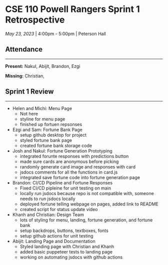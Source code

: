# CSE 110 Powell Rangers Sprint 1 Retrospective
*May 23, 2023* | 4:00pm - 5:00pm | Peterson Hall

## Attendance
___
**Present:** Nakul, Abijit, Brandon, Ezgi

**Missing:** Christian, 

## Sprint 1 Review
___
- Helen and Michi: Menu Page
  - Not here
  - styline for menu page
  - finished up fortuen repsonses
- Ezgi and Sam: Fortune Bank Page
  - setup github desktop for project
  - styled fortune bank page
  - created fortune bank storage code
- Josh and Nakul: Fortune Generation Prototyping
  - integrated forunte responses with predictions button
  - made sure cards are anonymous before picking
  - randomly generate card image and responses with card
  - jsdocs comments for all the functions in card.js
  - integrated save fortune code into fortune generation page
- Brandon: CI/CD Pipeline and Fortune Responses
  - Fixed CI/CD pipleine for unit testing on main
  - locally run jsdocs because repo is not compatible with, someone needs to run jsdocs locally
  - deployed fortune telling webpage on pages, added link to README
  - created script for status update video
- Khanh and Christian: Design Team
  - lots of styling for menu, landing, fortune generation, and fortune bank
  - setup backdrops, buttons, textboxes, fonts
  - setup github actions for unit testing
- Abijit: Landing Page and Documentation
  - Styled landing page with Christian and Khanh
  - added basic puppeteer tests to landing page
  - working on automating jsdocs with github actions


